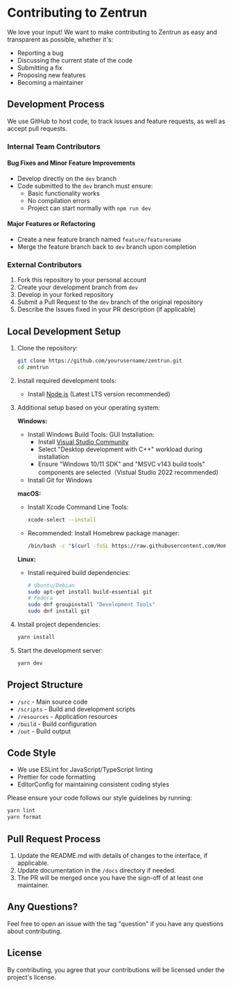 # Contributing to Zentrun

We love your input! We want to make contributing to Zentrun as easy and transparent as possible, whether it's:

- Reporting a bug
- Discussing the current state of the code
- Submitting a fix
- Proposing new features
- Becoming a maintainer

## Development Process

We use GitHub to host code, to track issues and feature requests, as well as accept pull requests.

### Internal Team Contributors

#### Bug Fixes and Minor Feature Improvements

- Develop directly on the `dev` branch
- Code submitted to the `dev` branch must ensure:
  - Basic functionality works
  - No compilation errors
  - Project can start normally with `npm run dev`

#### Major Features or Refactoring

- Create a new feature branch named `feature/featurename`
- Merge the feature branch back to `dev` branch upon completion

### External Contributors

1. Fork this repository to your personal account
2. Create your development branch from `dev`
3. Develop in your forked repository
4. Submit a Pull Request to the `dev` branch of the original repository
5. Describe the Issues fixed in your PR description (if applicable)

## Local Development Setup

1. Clone the repository:

   ```bash
   git clone https://github.com/yourusername/zentrun.git
   cd zentrun
   ```

2. Install required development tools:

   - Install [Node.js](https://nodejs.org/) (Latest LTS version recommended)

3. Additional setup based on your operating system:

   **Windows:**

   - Install Windows Build Tools:
     GUI Installation:
     - Install [Visual Studio Community](https://visualstudio.microsoft.com/vs/community/)
     - Select "Desktop development with C++" workload during installation
     - Ensure "Windows 10/11 SDK" and "MSVC v143 build tools" components are selected（Vistual Studio 2022 recommended)
   - Install Git for Windows

   **macOS:**

   - Install Xcode Command Line Tools:
     ```bash
     xcode-select --install
     ```
   - Recommended: Install Homebrew package manager:
     ```bash
     /bin/bash -c "$(curl -fsSL https://raw.githubusercontent.com/Homebrew/install/HEAD/install.sh)"
     ```

   **Linux:**

   - Install required build dependencies:
     ```bash
     # Ubuntu/Debian
     sudo apt-get install build-essential git
     # Fedora
     sudo dnf groupinstall "Development Tools"
     sudo dnf install git
     ```

4. Install project dependencies:

   ```bash
   yarn install
   ```

5. Start the development server:
   ```bash
   yarn dev
   ```

## Project Structure

- `/src` - Main source code
- `/scripts` - Build and development scripts
- `/resources` - Application resources
- `/build` - Build configuration
- `/out` - Build output

## Code Style

- We use ESLint for JavaScript/TypeScript linting
- Prettier for code formatting
- EditorConfig for maintaining consistent coding styles

Please ensure your code follows our style guidelines by running:

```bash
yarn lint
yarn format
```

## Pull Request Process

1. Update the README.md with details of changes to the interface, if applicable.
2. Update documentation in the `/docs` directory if needed.
3. The PR will be merged once you have the sign-off of at least one maintainer.

## Any Questions?

Feel free to open an issue with the tag "question" if you have any questions about contributing.

## License

By contributing, you agree that your contributions will be licensed under the project's license.
